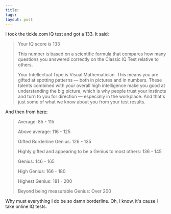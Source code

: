 ```yaml
---
title: 
tags: 
layout: post
---
```

I took the tickle.com IQ test and got a 133. It said:<blockquote>Your IQ score is 133 



This number is based on a scientific formula that compares how many questions you answered correctly on the Classic IQ Test relative to others. 



Your Intellectual Type is Visual Mathematician. This means you are gifted at spotting patterns — both in pictures and in numbers. These talents combined with your overall high intelligence make you good at understanding the big picture, which is why people trust your instincts and turn to you for direction — especially in the workplace. And that's just some of what we know about you from your test results. </blockquote>

And then from <a href="http://aistis.raudys.name/iq.html">here</a><a href="http://cgi.eaglecentre.force9.co.uk/blog/archives/000295.php">:</a><blockquote>Average: 85 - 115

Above average: 116 - 125

Gifted Borderline Genius: 126 - 135

Highly gifted and appearing to be a Genius to most others: 136 - 145

Genius: 146 - 165

High Genius: 166 - 180

Highest Genius: 181 - 200

Beyond being measurable Genius: Over 200</blockquote>Why must everything I do be so damn borderline.  Oh, I know, it's cause I take online  IQ tests.
